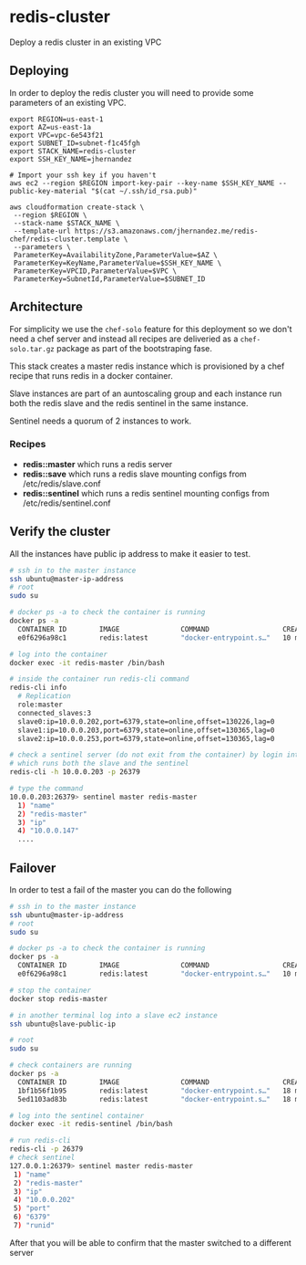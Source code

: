 # redis-cluster

Deploy a redis cluster in an existing VPC

## Deploying

In order to deploy the redis cluster you will need to provide some parameters of an existing VPC.

```
export REGION=us-east-1
export AZ=us-east-1a
export VPC=vpc-6e543f21
export SUBNET_ID=subnet-f1c45fgh
export STACK_NAME=redis-cluster
export SSH_KEY_NAME=jhernandez

# Import your ssh key if you haven't
aws ec2 --region $REGION import-key-pair --key-name $SSH_KEY_NAME --public-key-material "$(cat ~/.ssh/id_rsa.pub)"

aws cloudformation create-stack \
 --region $REGION \
 --stack-name $STACK_NAME \
 --template-url https://s3.amazonaws.com/jhernandez.me/redis-chef/redis-cluster.template \
 --parameters \
 ParameterKey=AvailabilityZone,ParameterValue=$AZ \
 ParameterKey=KeyName,ParameterValue=$SSH_KEY_NAME \
 ParameterKey=VPCID,ParameterValue=$VPC \
 ParameterKey=SubnetId,ParameterValue=$SUBNET_ID
```

## Architecture

For simplicity we use the `chef-solo` feature for this deployment so we don't need a chef server and instead all recipes are deliveried as a `chef-solo.tar.gz` package as part of the bootstraping fase.

This stack creates a master redis instance which is provisioned by a chef recipe that runs redis in a docker container.

Slave instances are part of an auntoscaling group and each instance run both the redis slave and the redis sentinel in the same instance.

Sentinel needs a quorum of 2 instances to work.

### Recipes

* **redis::master** which runs a redis server
* **redis::save** which runs a redis slave mounting configs from /etc/redis/slave.conf
* **redis::sentinel** which runs a redis sentinel mounting configs from /etc/redis/sentinel.conf

## Verify the cluster

All the instances have public ip address to make it easier to test.

```bash
# ssh in to the master instance
ssh ubuntu@master-ip-address
# root
sudo su

# docker ps -a to check the container is running
docker ps -a
  CONTAINER ID        IMAGE               COMMAND                  CREATED             STATUS              PORTS                    NAMES
  e0f6296a98c1        redis:latest        "docker-entrypoint.s…"   10 minutes ago      Up 10 minutes       0.0.0.0:6379->6379/tcp   redis-master

# log into the container
docker exec -it redis-master /bin/bash

# inside the container run redis-cli command
redis-cli info
  # Replication
  role:master
  connected_slaves:3
  slave0:ip=10.0.0.202,port=6379,state=online,offset=130226,lag=0
  slave1:ip=10.0.0.203,port=6379,state=online,offset=130365,lag=0
  slave2:ip=10.0.0.253,port=6379,state=online,offset=130365,lag=0

# check a sentinel server (do not exit from the container) by login into the private ip of a redis-slave instance
# which runs both the slave and the sentinel
redis-cli -h 10.0.0.203 -p 26379

# type the command
10.0.0.203:26379> sentinel master redis-master
  1) "name"
  2) "redis-master"
  3) "ip"
  4) "10.0.0.147"
  ....
```

## Failover

In order to test a fail of the master you can do the following

```bash
# ssh in to the master instance
ssh ubuntu@master-ip-address
# root
sudo su

# docker ps -a to check the container is running
docker ps -a
  CONTAINER ID        IMAGE               COMMAND                  CREATED             STATUS              PORTS                    NAMES
  e0f6296a98c1        redis:latest        "docker-entrypoint.s…"   10 minutes ago      Up 10 minutes       0.0.0.0:6379->6379/tcp   redis-master

# stop the container
docker stop redis-master

# in another terminal log into a slave ec2 instance
ssh ubuntu@slave-public-ip

# root
sudo su

# check containers are running
docker ps -a
  CONTAINER ID        IMAGE               COMMAND                  CREATED             STATUS              PORTS                                NAMES
  1bf1b56f1b95        redis:latest        "docker-entrypoint.s…"   18 minutes ago      Up 18 minutes       6379/tcp, 0.0.0.0:26379->26379/tcp   redis-sentinel
  5ed1103ad83b        redis:latest        "docker-entrypoint.s…"   18 minutes ago      Up 18 minutes       0.0.0.0:6379->6379/tcp               redis-slave

# log into the sentinel container
docker exec -it redis-sentinel /bin/bash

# run redis-cli
redis-cli -p 26379
# check sentinel
127.0.0.1:26379> sentinel master redis-master
 1) "name"
 2) "redis-master"
 3) "ip"
 4) "10.0.0.202"
 5) "port"
 6) "6379"
 7) "runid"
```

After that you will be able to confirm that the master switched to a different server

